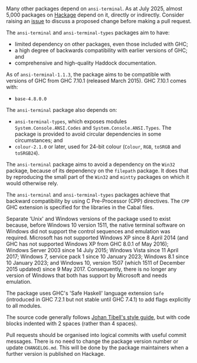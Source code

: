 Many other packages depend on `ansi-terminal`. As at July 2025, almost 5,000
packages on [Hackage](https:https://hackage.haskell.org/) depend on it, directly
or indirectly. Consider raising an
[issue](https://github.com/UnkindPartition/ansi-terminal/issues) to
discuss a proposed change before making a pull request.

The `ansi-terminal` and `ansi-terminal-types` packages aim to have:
* limited dependency on other packages, even those included with GHC;
* a high degree of backwards compatibility with earlier versions of GHC; and
* comprehensive and high-quality Haddock documentation.

As of `ansi-terminal-1.1.3`, the package aims to be compatible with versions
of GHC from GHC 7.10.1 (released March 2015). GHC 7.10.1 comes with:
* `base-4.8.0.0`

The `ansi-terminal` package also depends on:
* `ansi-terminal-types`, which exposes modules `System.Console.ANSI.Codes` and
  `System.Console.ANSI.Types`. The package is provided to avoid circular
  dependencies in some circumstances; and
* `colour-2.1.0` or later, used for 24-bit colour (`Colour`, `RGB`, `toSRGB` and
  `toSRGB24`).

The `ansi-terminal` package aims to avoid a dependency on the `Win32` package,
because of its dependency on the `filepath` package. It does that by reproducing
the small part of the `Win32` and `mintty` packages on which it would otherwise
rely.

The `ansi-terminal` and `ansi-terminal-types` packages achieve that backward
compatibility by using C Pre-Processor (CPP) directives. The `CPP` GHC extension
is specified for the libraries in the Cabal files.

Separate 'Unix' and Windows versions of the package used to exist because,
before Windows 10 version 1511, the native terminal software on Windows did not
support the control sequences and emulation was required. Microsoft has not
supported Windows XP since 8 April 2014 (and GHC has not supported Windows XP
from GHC 8.0.1 of May 2016); Windows Server 2003 since 14 July 2015; Windows
Vista since 11 April 2017; Windows 7, service pack 1 since 10 January 2023;
Windows 8.1 since 10 January 2023; and Windows 10, version 1507 (which 1511 of
December 2015 updated) since 9 May 2017. Consequently, there is no longer any
version of Windows that both has support by Microsoft and needs emulation.

The package uses GHC's 'Safe Haskell' language extension `Safe` (introduced in
GHC 7.2.1 but not stable until GHC 7.4.1) to add flags explicitly to all
modules.

The source code generally follows
[Johan Tibell's style guide](https://github.com/tibbe/haskell-style-guide), but
with code blocks indented with 2 spaces (rather than 4 spaces).

Pull requests should be organised into logical commits with useful commit
messages. There is no need to change the package version number or update
`CHANGELOG.md`. This will be done by the package maintainers when a further
version is published on Hackage.
